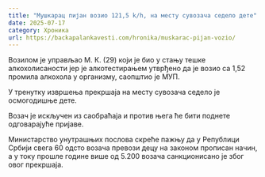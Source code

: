 ```yaml
---
title: "Мушкарац пијан возио 121,5 k/h, на месту сувозача седело дете"
date: 2025-07-17
category: Хроника
url: https://backapalankavesti.com/hronika/muskarac-pijan-vozio/
---
```


Возилом је управљао М. К. (29) који је био у стању тешке алкохолисаности јер је алкотестирањем утврђено да је возио са 1,52 промила алкохола у организму, саопштио је МУП.

У тренутку извршења прекршаја на месту сувозача седело је осмогодишње дете.

Возач је искључен из саобраћаја и против њега ће бити поднете одговарајуће пријаве.

Министарство унутрашњих послова скреће пажњу да у Републици Србији свега 60 одсто возача превози децу на законом прописан начин, а у току прошле године више од 5.200 возача санкционисано је због овог прекршаја.
